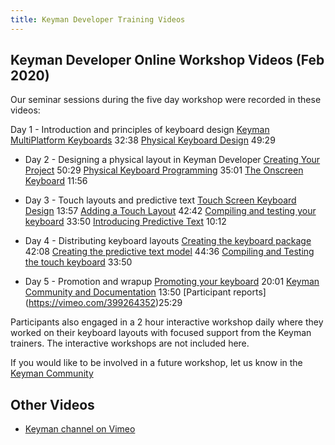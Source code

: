 ```yaml
---
title: Keyman Developer Training Videos
---
```


## Keyman Developer Online Workshop Videos (Feb 2020)

Our seminar sessions during the five day workshop were recorded in these videos:

Day 1 - Introduction and principles of keyboard design
  [Keyman MultiPlatform Keyboards](https://vimeo.com/398526050)  32:38
  [Physical Keyboard Design](https://vimeo.com/398597795)  49:29
  
* Day 2 - Designing a physical layout in Keyman Developer
  [Creating Your Project](https://vimeo.com/398633096)  50:29
  [Physical Keyboard Programming](https://vimeo.com/398823972)  35:01
  [The Onscreen Keyboard](https://vimeo.com/398839060) 11:56
  
* Day 3 - Touch layouts and predictive text
  [Touch Screen Keyboard Design](https://vimeo.com/398855427)  13:57
  [Adding a Touch Layout](https://vimeo.com/398906074) 42:42
  [Compiling and testing your keyboard](https://vimeo.com/399914710) 33:50
  [Introducing Predictive Text](https://vimeo.com/399875005)  10:12
  
* Day 4 - Distributing keyboard layouts 
  [Creating the keyboard package](https://vimeo.com/398939211) 42:08
  [Creating the predictive text model](https://vimeo.com/399132672) 44:36
  [Compiling and Testing the touch keyboard](https://vimeo.com/399914710) 33:50

* Day 5 - Promotion and wrapup
  [Promoting your keyboard](https://vimeo.com/399162811)  20:01
  [Keyman Community and Documentation](https://vimeo.com/399264352) 13:50
  [Participant reports] (https://vimeo.com/399264352)25:29



Participants also engaged in a 2 hour interactive workshop daily where they worked on their keyboard
layouts with focused support from the Keyman trainers. The interactive workshops are not included here.

If you would like to be involved in a future workshop, let us know in the
[Keyman Community](https://community.software.sil.org/c/keyman)

## Other Videos

* [Keyman channel on Vimeo](https://vimeo.com/channels/keyman)
